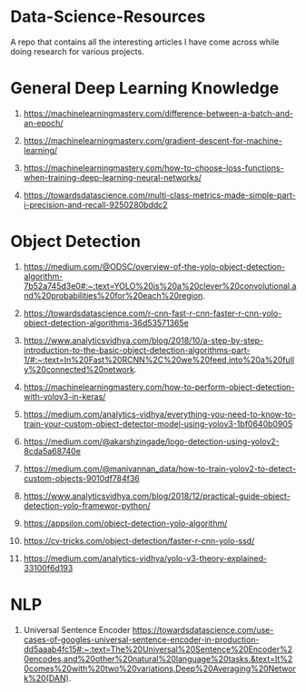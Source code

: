 # Data-Science-Resources

A repo that contains all the interesting articles I have come across while doing research for various projects. 

# General Deep Learning Knowledge
1) https://machinelearningmastery.com/difference-between-a-batch-and-an-epoch/

2) https://machinelearningmastery.com/gradient-descent-for-machine-learning/

3) https://machinelearningmastery.com/how-to-choose-loss-functions-when-training-deep-learning-neural-networks/

4) https://towardsdatascience.com/multi-class-metrics-made-simple-part-i-precision-and-recall-9250280bddc2

# Object Detection 
1) https://medium.com/@ODSC/overview-of-the-yolo-object-detection-algorithm-7b52a745d3e0#:~:text=YOLO%20is%20a%20clever%20convolutional,and%20probabilities%20for%20each%20region.

2) https://towardsdatascience.com/r-cnn-fast-r-cnn-faster-r-cnn-yolo-object-detection-algorithms-36d53571365e

3) https://www.analyticsvidhya.com/blog/2018/10/a-step-by-step-introduction-to-the-basic-object-detection-algorithms-part-1/#:~:text=In%20Fast%20RCNN%2C%20we%20feed,into%20a%20fully%20connected%20network.

4) https://machinelearningmastery.com/how-to-perform-object-detection-with-yolov3-in-keras/

5) https://medium.com/analytics-vidhya/everything-you-need-to-know-to-train-your-custom-object-detector-model-using-yolov3-1bf0640b0905

6) https://medium.com/@akarshzingade/logo-detection-using-yolov2-8cda5a68740e

7) https://medium.com/@manivannan_data/how-to-train-yolov2-to-detect-custom-objects-9010df784f36

8) https://www.analyticsvidhya.com/blog/2018/12/practical-guide-object-detection-yolo-framewor-python/

9) https://appsilon.com/object-detection-yolo-algorithm/

10) https://cv-tricks.com/object-detection/faster-r-cnn-yolo-ssd/

11) https://medium.com/analytics-vidhya/yolo-v3-theory-explained-33100f6d193


# NLP
1) Universal Sentence Encoder 
https://towardsdatascience.com/use-cases-of-googles-universal-sentence-encoder-in-production-dd5aaab4fc15#:~:text=The%20Universal%20Sentence%20Encoder%20encodes,and%20other%20natural%20language%20tasks.&text=It%20comes%20with%20two%20variations,Deep%20Averaging%20Network%20(DAN).

